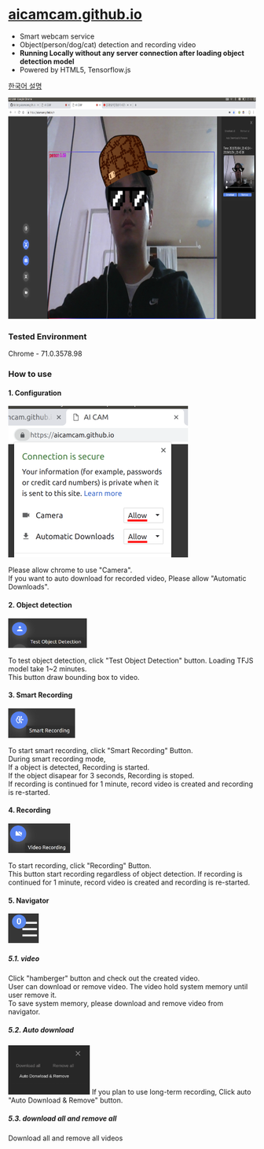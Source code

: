# [aicamcam.github.io](https://aicamcam.github.io)  
 - Smart webcam service
 - Object(person/dog/cat) detection and recording video
 - **Running Locally without any server connection after loading object detection model**  
 - Powered by HTML5, Tensorflow.js  
 
[한국어 설명](pages/README_han.md)

<img src="pages/images/aicamcam_capture.png" width="800" height="450" />


### Tested Environment
Chrome - 71.0.3578.98
 
### How to use
#### 1. Configuration
<img src="pages/images/setting.png" width="366" height="308" />

Please allow chrome to use "Camera".  
If you want to auto download for recorded video, Please allow "Automatic Downloads".   

#### 2. Object detection  
<img src="pages/images/side_button_od.png" width="160" height="60" />

To test object detection, click "Test Object Detection" button. 
Loading TFJS model take 1~2 minutes.  
This button draw bounding box to video. 

#### 3. Smart Recording  
<img src="pages/images/side_button_smart_recording.png" height="60" />

To start smart recording, click "Smart Recording" Button.  
During smart recording mode,   
If a object is detected, Recording is started.  
If the object disapear for 3 seconds, Recording is stoped.   
If recording is continued for 1 minute, record video is created and recording is re-started.  

#### 4. Recording 
<img src="pages/images/side_button_recording.png" height="60" />

To start recording, click "Recording" Button.  
This button start recording regardless of object detection. 
If recording is continued for 1 minute, record video is created and recording is re-started.  

#### 5. Navigator
<img src="pages/images/hamburger_button.png" height="60" />

##### 5.1. video
Click "hamberger" button and check out the created video.   
User can download or remove video. 
The video hold system memory until user remove it.   
To save system memory, please download and remove video from navigator.   

##### 5.2. Auto download
<img src="pages/images/auto_download.png" height="100" />
If you plan to use long-term recording, Click auto "Auto Download & Remove" button.  

##### 5.3. download all and remove all 
Download all and remove all videos
